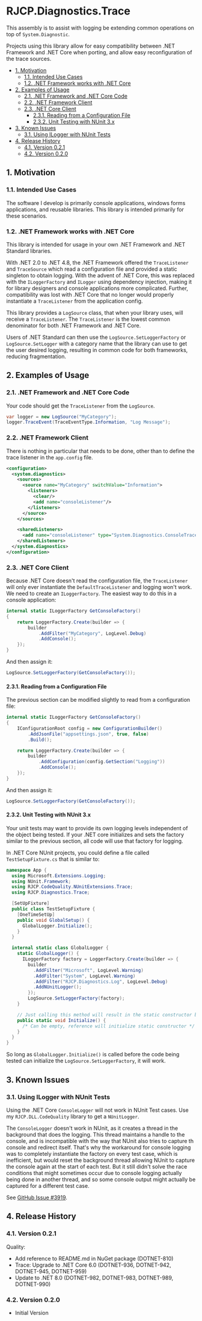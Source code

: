 # RJCP.Diagnostics.Trace <!-- omit in toc -->

This assembly is to assist with logging be extending common operations on top of
`System.Diagnostic`.

Projects using this library allow for easy compatibility between .NET Framework
and .NET Core when porting, and allow easy reconfiguration of the trace sources.

- [1. Motivation](#1-motivation)
  - [1.1. Intended Use Cases](#11-intended-use-cases)
  - [1.2. .NET Framework works with .NET Core](#12-net-framework-works-with-net-core)
- [2. Examples of Usage](#2-examples-of-usage)
  - [2.1. .NET Framework and .NET Core Code](#21-net-framework-and-net-core-code)
  - [2.2. .NET Framework Client](#22-net-framework-client)
  - [2.3. .NET Core Client](#23-net-core-client)
    - [2.3.1. Reading from a Configuration File](#231-reading-from-a-configuration-file)
    - [2.3.2. Unit Testing with NUnit 3.x](#232-unit-testing-with-nunit-3x)
- [3. Known Issues](#3-known-issues)
  - [3.1. Using ILogger with NUnit Tests](#31-using-ilogger-with-nunit-tests)
- [4. Release History](#4-release-history)
  - [4.1. Version 0.2.1](#41-version-021)
  - [4.2. Version 0.2.0](#42-version-020)

## 1. Motivation

### 1.1. Intended Use Cases

The software I develop is primarily console applications, windows forms
applications, and reusable libraries. This library is intended primarily for
these scenarios.

### 1.2. .NET Framework works with .NET Core

This library is intended for usage in your own .NET Framework and .NET Standard
libraries.

With .NET 2.0 to .NET 4.8, the .NET Framework offered the `TraceListener` and
`TraceSource` which read a configuration file and provided a static singleton to
obtain logging. With the advent of .NET Core, this was replaced with the
`ILoggerFactory` and `ILogger` using dependency injection, making it for library
designers and console applications more complicated. Further, compatibility was
lost with .NET Core that no longer would properly instantiate a `TraceListener`
from the application config.

This library provides a `LogSource` class, that when your library uses, will
receive a `TraceListener`. The `TraceListener` is the lowest common denominator
for both .NET Framework and .NET Core.

Users of .NET Standard can then use the `LogSource.SetLoggerFactory` or
`LogSource.SetLogger` with a category name that the library can use to get the
user desired logging, resulting in common code for both frameworks, reducing
fragmentation.

## 2. Examples of Usage

### 2.1. .NET Framework and .NET Core Code

Your code should get the `TraceListener` from the `LogSource`.

```csharp
var logger = new LogSource("MyCategory");
logger.TraceEvent(TraceEventType.Information, "Log Message");
```

### 2.2. .NET Framework Client

There is nothing in particular that needs to be done, other than to define the
trace listener in the `app.config` file.

```xml
<configuration>
  <system.diagnostics>
    <sources>
      <source name="MyCategory" switchValue="Information">
        <listeners>
          <clear/>
          <add name="consoleListener"/>
        </listeners>
      </source>
    </sources>

    <sharedListeners>
      <add name="consoleListener" type="System.Diagnostics.ConsoleTraceListener" />
    </sharedListeners>
  </system.diagnostics>
</configuration>
```

### 2.3. .NET Core Client

Because .NET Core doesn't read the configuration file, the `TraceListener` will
only ever instantiate the `DefaultTraceListener` and logging won't work. We need
to create an `ILoggerFactory`. The easiest way to do this in a console
application:

```csharp
internal static ILoggerFactory GetConsoleFactory()
{
    return LoggerFactory.Create(builder => {
        builder
            .AddFilter("MyCategory", LogLevel.Debug)
            .AddConsole();
    });
}
```

And then assign it:

```csharp
LogSource.SetLoggerFactory(GetConsoleFactory());
```

#### 2.3.1. Reading from a Configuration File

The previous section can be modified slightly to read from a configuration file:

```csharp
internal static ILoggerFactory GetConsoleFactory()
{
    IConfigurationRoot config = new ConfigurationBuilder()
        .AddJsonFile("appsettings.json", true, false)
        .Build();

    return LoggerFactory.Create(builder => {
        builder
            .AddConfiguration(config.GetSection("Logging"))
            .AddConsole();
    });
}
```

And then assign it:

```csharp
LogSource.SetLoggerFactory(GetConsoleFactory());
```

#### 2.3.2. Unit Testing with NUnit 3.x

Your unit tests may want to provide its own logging levels independent of the
object being tested. If your .NET core initializes and sets the factory similar
to the previous section, all code will use that factory for logging.

In .NET Core NUnit projects, you could define a file called
`TestSetupFixture.cs` that is similar to:

```csharp
namespace App {
  using Microsoft.Extensions.Logging;
  using NUnit.Framework;
  using RJCP.CodeQuality.NUnitExtensions.Trace;
  using RJCP.Diagnostics.Trace;

  [SetUpFixture]
  public class TestSetupFixture {
    [OneTimeSetUp]
    public void GlobalSetup() {
      GlobalLogger.Initialize();
    }
  }

  internal static class GlobalLogger {
    static GlobalLogger() {
      ILoggerFactory factory = LoggerFactory.Create(builder => {
        builder
          .AddFilter("Microsoft", LogLevel.Warning)
          .AddFilter("System", LogLevel.Warning)
          .AddFilter("RJCP.Diagnostics.Log", LogLevel.Debug)
          .AddNUnitLogger();
        });
        LogSource.SetLoggerFactory(factory);
    }

    // Just calling this method will result in the static constructor being executed.
    public static void Initialize() {
      /* Can be empty, reference will initialize static constructor */
    }
  }
}
```

So long as `GlobalLogger.Initialize()` is called before the code being tested
can initialize the `LogSource.SetLoggerFactory`, it will work.

## 3. Known Issues

### 3.1. Using ILogger with NUnit Tests

Using the .NET Core `ConsoleLogger` will not work in NUnit Test cases. Use my
`RJCP.DLL.CodeQuality` library to get a `NUnitLogger`.

The `ConsoleLogger` doesn't work in NUnit, as it creates a thread in the
background that does the logging. This thread maintains a handle to the console,
and is incompatible with the way that NUnit also tries to capture th console and
redirect itself. That's why the workaround for console logging was to completely
instantiate the factory on every test case, which is inefficient, but would
reset the background thread allowing NUnit to capture the console again at the
start of each test. But it still didn't solve the race conditions that might
sometimes occur due to console logging actually being done in another thread,
and so some console output might actually be captured for a different test case.

See [GitHub Issue #3919](https://github.com/nunit/nunit/issues/3919).

## 4. Release History

### 4.1. Version 0.2.1

Quality:

- Add reference to README.md in NuGet package (DOTNET-810)
- Trace: Upgrade to .NET Core 6.0 (DOTNET-936, DOTNET-942, DOTNET-945,
  DOTNET-959)
- Update to .NET 8.0 (DOTNET-982, DOTNET-983, DOTNET-989, DOTNET-990)

### 4.2. Version 0.2.0

- Initial Version
